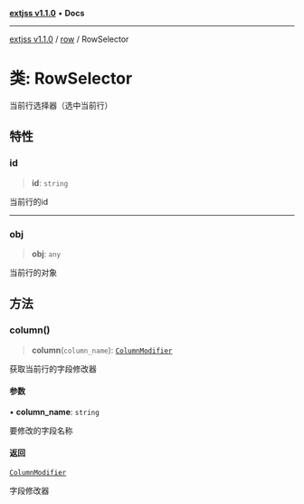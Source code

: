 [**extjss v1.1.0**](../../README.md) • **Docs**

***

[extjss v1.1.0](../../modules.md) / [row](../README.md) / RowSelector

# 类: RowSelector

当前行选择器（选中当前行）

## 特性

### id

> **id**: `string`

当前行的id

***

### obj

> **obj**: `any`

当前行的对象

## 方法

### column()

> **column**(`column_name`): [`ColumnModifier`](../../column/classes/ColumnModifier.md)

获取当前行的字段修改器

#### 参数

• **column\_name**: `string`

要修改的字段名称

#### 返回

[`ColumnModifier`](../../column/classes/ColumnModifier.md)

字段修改器
